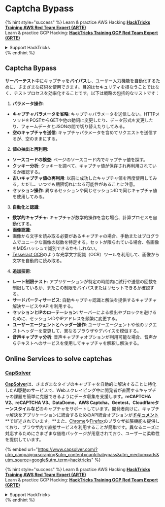 # Captcha Bypass

{% hint style="success" %}
Learn & practice AWS Hacking:<img src="../.gitbook/assets/arte.png" alt="" data-size="line">[**HackTricks Training AWS Red Team Expert (ARTE)**](https://training.hacktricks.xyz/courses/arte)<img src="../.gitbook/assets/arte.png" alt="" data-size="line">\
Learn & practice GCP Hacking: <img src="../.gitbook/assets/grte.png" alt="" data-size="line">[**HackTricks Training GCP Red Team Expert (GRTE)**<img src="../.gitbook/assets/grte.png" alt="" data-size="line">](https://training.hacktricks.xyz/courses/grte)

<details>

<summary>Support HackTricks</summary>

* Check the [**subscription plans**](https://github.com/sponsors/carlospolop)!
* **Join the** 💬 [**Discord group**](https://discord.gg/hRep4RUj7f) or the [**telegram group**](https://t.me/peass) or **follow** us on **Twitter** 🐦 [**@hacktricks\_live**](https://twitter.com/hacktricks\_live)**.**
* **Share hacking tricks by submitting PRs to the** [**HackTricks**](https://github.com/carlospolop/hacktricks) and [**HackTricks Cloud**](https://github.com/carlospolop/hacktricks-cloud) github repos.

</details>
{% endhint %}

## Captcha Bypass

**サーバーテスト**中にキャプチャを**バイパス**し、ユーザー入力機能を自動化するために、さまざまな技術を使用できます。目的はセキュリティを損なうことではなく、テストプロセスを効率化することです。以下は戦略の包括的なリストです：

1. **パラメータ操作**:
* **キャプチャパラメータを省略**: キャプチャパラメータを送信しない。HTTPメソッドをPOSTからGETや他の動詞に変更したり、データ形式を変更したり、フォームデータとJSONの間で切り替えたりしてみる。
* **空のキャプチャを送信**: キャプチャパラメータを含めてリクエストを送信するが、空のままにする。
2. **値の抽出と再利用**:
* **ソースコードの検査**: ページのソースコード内でキャプチャ値を探す。
* **クッキー分析**: クッキーを調べて、キャプチャ値が保存され再利用されているか確認する。
* **古いキャプチャ値の再利用**: 以前に成功したキャプチャ値を再度使用してみる。ただし、いつでも期限切れになる可能性があることに注意。
* **セッション操作**: 異なるセッションや同じセッションIDで同じキャプチャ値を使用してみる。
3. **自動化と認識**:
* **数学的キャプチャ**: キャプチャが数学的操作を含む場合、計算プロセスを自動化する。
* **画像認識**:
* 画像から文字を読み取る必要があるキャプチャの場合、手動またはプログラムでユニークな画像の総数を特定する。セットが限られている場合、各画像をMD5ハッシュで識別できるかもしれない。
* [Tesseract OCR](https://github.com/tesseract-ocr/tesseract)のような光学文字認識（OCR）ツールを利用して、画像から文字を自動的に読み取る。
4. **追加技術**:
* **レート制限テスト**: アプリケーションが特定の時間内に試行や送信の回数を制限しているか、またこの制限をバイパスまたはリセットできるか確認する。
* **サードパーティサービス**: 自動キャプチャ認識と解決を提供するキャプチャ解決サービスやAPIを利用する。
* **セッションとIPのローテーション**: サーバーによる検出やブロックを避けるために、セッションIDやIPアドレスを頻繁に変更する。
* **ユーザーエージェントとヘッダー操作**: ユーザーエージェントや他のリクエストヘッダーを変更して、異なるブラウザやデバイスを模倣する。
* **音声キャプチャ分析**: 音声キャプチャオプションが利用可能な場合、音声からテキストへのサービスを使用してキャプチャを解釈し解決する。

## Online Services to solve captchas

### [CapSolver](https://www.capsolver.com/?utm\_source=google\&utm\_medium=ads\&utm\_campaign=scraping\&utm\_term=hacktricks\&utm\_content=captchabypass)

[**CapSolver**](https://www.capsolver.com/?utm\_source=google\&utm\_medium=ads\&utm\_campaign=scraping\&utm\_term=hacktricks\&utm\_content=captchabypass)は、さまざまなタイプのキャプチャを自動的に解決することに特化したAI駆動のサービスで、Webスクレイピング中に開発者が直面するキャプチャの課題を簡単に克服できるようにデータ収集を支援します。**reCAPTCHA V2、reCAPTCHA V3、DataDome、AWS Captcha、Geetest、Cloudflareターンスタイルなど**のキャプチャをサポートしています。開発者向けに、キャプチャ解決をアプリケーションに統合するためのAPI統合オプションが[**ドキュメント**](https://docs.capsolver.com/?utm\_source=github\&utm\_medium=banner\_github\&utm\_campaign=fcsrv)**で詳述されています。**また、[Chrome](https://chromewebstore.google.com/detail/captcha-solver-auto-captc/pgojnojmmhpofjgdmaebadhbocahppod)や[Firefox](https://addons.mozilla.org/es/firefox/addon/capsolver-captcha-solver/)のブラウザ拡張機能も提供しており、ブラウザ内で直接サービスを利用することが簡単です。異なるニーズに対応するためにさまざまな価格パッケージが用意されており、ユーザーに柔軟性を提供しています。

{% embed url="https://www.capsolver.com/?utm_campaign=scraping&utm_content=captchabypass&utm_medium=ads&utm_source=google&utm_term=hacktricks" %}

{% hint style="success" %}
Learn & practice AWS Hacking:<img src="../.gitbook/assets/arte.png" alt="" data-size="line">[**HackTricks Training AWS Red Team Expert (ARTE)**](https://training.hacktricks.xyz/courses/arte)<img src="../.gitbook/assets/arte.png" alt="" data-size="line">\
Learn & practice GCP Hacking: <img src="../.gitbook/assets/grte.png" alt="" data-size="line">[**HackTricks Training GCP Red Team Expert (GRTE)**<img src="../.gitbook/assets/grte.png" alt="" data-size="line">](https://training.hacktricks.xyz/courses/grte)

<details>

<summary>Support HackTricks</summary>

* Check the [**subscription plans**](https://github.com/sponsors/carlospolop)!
* **Join the** 💬 [**Discord group**](https://discord.gg/hRep4RUj7f) or the [**telegram group**](https://t.me/peass) or **follow** us on **Twitter** 🐦 [**@hacktricks\_live**](https://twitter.com/hacktricks\_live)**.**
* **Share hacking tricks by submitting PRs to the** [**HackTricks**](https://github.com/carlospolop/hacktricks) and [**HackTricks Cloud**](https://github.com/carlospolop/hacktricks-cloud) github repos.

</details>
{% endhint %}
